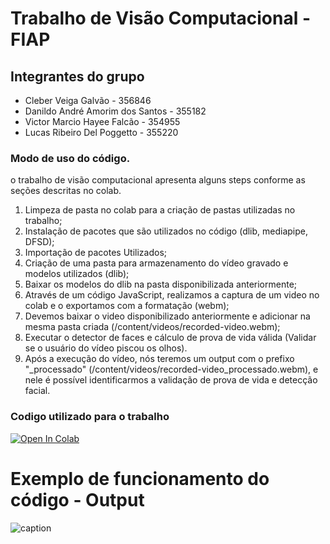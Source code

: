 # Trabalho de Visão Computacional - FIAP

## Integrantes do grupo
* Cleber Veiga Galvão - 356846
* Danildo André Amorim dos Santos - 355182
* Victor Marcio Hayee Falcão -  354955
* Lucas Ribeiro Del Poggetto - 355220 

### Modo de uso do código.

o trabalho de visão computacional apresenta alguns steps conforme as seções descritas no colab.

1. Limpeza de pasta no colab para a criação de pastas utilizadas no trabalho;
2. Instalação de pacotes que são utilizados no código (dlib, mediapipe, DFSD);
3. Importação de pacotes Utilizados;
4. Criação de uma pasta para armazenamento do vídeo gravado e modelos utilizados (dlib);
5. Baixar os modelos do dlib na pasta disponibilizada anteriormente;
6. Através de um código JavaScript, realizamos a captura de um video no colab e o exportamos com a formatação (webm);
7. Devemos baixar o video disponibilizado anteriormente e adicionar na mesma pasta criada (/content/videos/recorded-video.webm);
8. Executar o detector de faces e cálculo de prova de vida válida (Validar se o usuário do vídeo piscou os olhos).
9. Após a execução do vídeo, nós teremos um output com o prefixo "_processado" (/content/videos/recorded-video_processado.webm), e nele é possível identificarmos a validação de prova de vida e detecção facial.

### Codigo utilizado para o trabalho
<a target="_blank" href="https://colab.research.google.com/github/lpoggetto/fiap_liveness/blob/main/trabalho_computer_vision.ipynb">
  <img src="https://colab.research.google.com/assets/colab-badge.svg" alt="Open In Colab"/>
</a>

# Exemplo de funcionamento do código - Output
![caption](https://github.com/lpoggetto/fiap_liveness/blob/main/arquivos/recorded-video_processado.gif)
